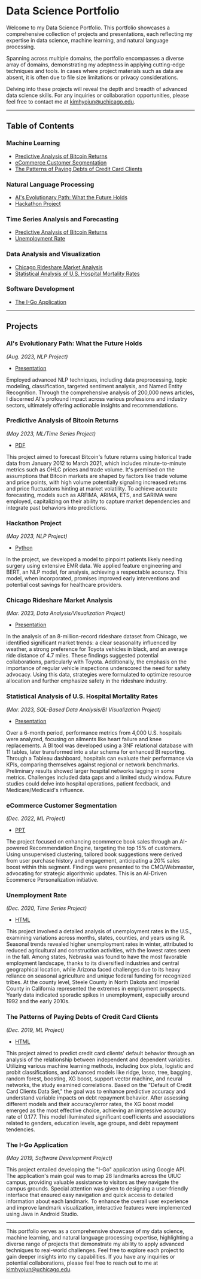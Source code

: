 # Data Science Portfolio

Welcome to my Data Science Portfolio. This portfolio showcases a comprehensive collection of projects and presentations, each reflecting my expertise in data science, machine learning, and natural language processing.

Spanning across multiple domains, the portfolio encompasses a diverse array of domains, demonstrating my adeptness in applying cutting-edge techniques and tools. In cases where project materials such as data are absent, it is often due to file size limitations or privacy considerations.

Delving into these projects will reveal the depth and breadth of advanced data science skills. For any inquiries or collaboration opportunities, please feel free to contact me at kimhyojun@uchicago.edu.

---

## Table of Contents

### Machine Learning
- [Predictive Analysis of Bitcoin Returns](#predictive-analysis-of-bitcoin-returns)
- [eCommerce Customer Segmentation](#ecommerce-customer-segmentation)
- [The Patterns of Paying Debts of Credit Card Clients](#the-patterns-of-paying-debts-of-credit-card-clients)

### Natural Language Processing
- [AI's Evolutionary Path: What the Future Holds](#ais-evolutionary-path-what-the-future-holds)
- [Hackathon Project](#hackathon-project)

### Time Series Analysis and Forecasting
- [Predictive Analysis of Bitcoin Returns](#predictive-analysis-of-bitcoin-returns)
- [Unemployment Rate](#unemployment-rate)

### Data Analysis and Visualization
- [Chicago Rideshare Market Analysis](#chicago-rideshare-market-analysis)
- [Statistical Analysis of U.S. Hospital Mortality Rates](#statistical-analysis-of-us-hospital-mortality-rates)

### Software Development
- [The I-Go Application](#the-i-go-application)

---

## Projects

### AI's Evolutionary Path: What the Future Holds
*(Aug. 2023, NLP Project)*

- [Presentation](https://github.com/mountainmochi/Data_Science_Portfolio/blob/main/AI's%20Evolutionary%20Path%3A%20What%20the%20Future%20Holds/AI's%20Evolutionary%20Path%20-%20What%20the%20Future%20Holds.pptx)

Employed advanced NLP techniques, including data preprocessing, topic modeling, classification, targeted sentiment analysis, and Named Entity Recognition. Through the comprehensive analysis of 200,000 news articles, I discerned AI's profound impact across various professions and industry sectors, ultimately offering actionable insights and recommendations.

### Predictive Analysis of Bitcoin Returns
*(May 2023, ML/Time Series Project)*

- [PDF](https://github.com/mountainmochi/Data_Science_Portfolio/blob/main/Predictive%20Analysis%20of%20Bitcoin%20Returns/Hyojun_Kim_TS_Final_Project.pdf)

This project aimed to forecast Bitcoin's future returns using historical trade data from January 2012 to March 2021, which includes minute-to-minute metrics such as OHLC prices and trade volume. It's premised on the assumptions that Bitcoin markets are shaped by factors like trade volume and price points, with high volume potentially signaling increased returns and price fluctuations hinting at market volatility. To achieve accurate forecasting, models such as ARFIMA, ARIMA, ETS, and SARIMA were employed, capitalizing on their ability to capture market dependencies and integrate past behaviors into predictions.

### Hackathon Project
*(May 2023, NLP Project)*

- [Python](https://github.com/mountainmochi/Data_Science_Portfolio/blob/main/Hackathon%20Project/Hackathon%20Project.py)

In the project, we developed a model to pinpoint patients likely needing surgery using extensive EMR data. We applied feature engineering and BERT, an NLP model, for analysis, achieving a respectable accuracy. This model, when incorporated, promises improved early interventions and potential cost savings for healthcare providers.

### Chicago Rideshare Market Analysis
*(Mar. 2023, Data Analysis/Visualization Project)*

- [Presentation](https://github.com/mountainmochi/Data_Science_Portfolio/blob/main/Chicago%20Rideshare%20Market%20Analysis/Group%20Project%20-%20Ride%20Share%20Analysis.pptx)

In the analysis of an 8-million-record rideshare dataset from Chicago, we identified significant market trends: a clear seasonality influenced by weather, a strong preference for Toyota vehicles in black, and an average ride distance of 4.7 miles. These findings suggested potential collaborations, particularly with Toyota. Additionally, the emphasis on the importance of regular vehicle inspections underscored the need for safety advocacy. Using this data, strategies were formulated to optimize resource allocation and further emphasize safety in the rideshare industry.

### Statistical Analysis of U.S. Hospital Mortality Rates
*(Mar. 2023, SQL-Based Data Analysis/BI Visualization Project)*

- [Presentation](https://github.com/mountainmochi/Data_Science_Portfolio/blob/main/Statistical%20Analysis%20of%20U.S.%20Hospital%20Mortality%20Rates/Final%20Project%20Presentation.pptx)

Over a 6-month period, performance metrics from 4,000 U.S. hospitals were analyzed, focusing on ailments like heart failure and knee replacements. A BI tool was developed using a 3NF relational database with 11 tables, later transformed into a star schema for enhanced BI reporting. Through a Tableau dashboard, hospitals can evaluate their performance via KPIs, comparing themselves against regional or network benchmarks. Preliminary results showed larger hospital networks lagging in some metrics. Challenges included data gaps and a limited study window. Future studies could delve into hospital operations, patient feedback, and Medicare/Medicaid's influence.

### eCommerce Customer Segmentation
*(Dec. 2022, ML Project)*

- [PPT](https://github.com/mountainmochi/Data_Science_Portfolio/blob/main/eCommerce%20Customer%20Segmentation/Group3_Final_Presentation_inperson.pptx)

The project focused on enhancing ecommerce book sales through an AI-powered Recommendation Engine, targeting the top 15% of customers. Using unsupervised clustering, tailored book suggestions were derived from user purchase history and engagement, anticipating a 20% sales boost within this segment. Findings were presented to the CMO/Webmaster, advocating for strategic algorithmic updates. This is an AI-Driven Ecommerce Personalization initiative.

### Unemployment Rate
*(Dec. 2020, Time Series Project)*

- [HTML](https://github.com/mountainmochi/Data_Science_Portfolio/blob/main/Unemployment%20Rate/Unemployment-Rate.html)

This project involved a detailed analysis of unemployment rates in the U.S., examining variations across months, states, counties, and years using R. Seasonal trends revealed higher unemployment rates in winter, attributed to reduced agricultural and construction activities, with the lowest rates seen in the fall. Among states, Nebraska was found to have the most favorable employment landscape, thanks to its diversified industries and central geographical location, while Arizona faced challenges due to its heavy reliance on seasonal agriculture and unique federal funding for recognized tribes. At the county level, Steele County in North Dakota and Imperial County in California represented the extremes in employment prospects. Yearly data indicated sporadic spikes in unemployment, especially around 1992 and the early 2010s.

### The Patterns of Paying Debts of Credit Card Clients
*(Dec. 2019, ML Project)*

- [HTML](https://github.com/mountainmochi/Data_Science_Portfolio/blob/main/The%20Patterns%20of%20Paying%20Debts%20of%20Credit%20Card%20Clients/The%20Patterns%20of%20Paying%20Debts%20of%20Credit%20Card%20Clients.pdf)

This project aimed to predict credit card clients' default behavior through an analysis of the relationship between independent and dependent variables. Utilizing various machine learning methods, including box plots, logistic and probit classifications, and advanced models like ridge, lasso, tree, bagging, random forest, boosting, XG boost, support vector machine, and neural networks, the study examined correlations. Based on the "Default of Credit Card Clients Data Set," the goal was to enhance predictive accuracy and understand variable impacts on debt repayment behavior. After assessing different models and their accuracy/error rates, the XG boost model emerged as the most effective choice, achieving an impressive accuracy rate of 0.177. This model illuminated significant coefficients and associations related to genders, education levels, age groups, and debt repayment tendencies.

### The I-Go Application
*(May 2019, Software Development Project)*

This project entailed developing the "I-Go" application using Google API. The application's main goal was to map 28 landmarks across the UIUC campus, providing valuable assistance to visitors as they navigate the campus grounds. Special attention was given to designing a user-friendly interface that ensured easy navigation and quick access to detailed information about each landmark. To enhance the overall user experience and improve landmark visualization, interactive features were implemented using Java in Android Studio.

---

This portfolio serves as a comprehensive showcase of my data science, machine learning, and natural language processing expertise, highlighting a diverse range of projects that demonstrate my ability to apply advanced techniques to real-world challenges. Feel free to explore each project to gain deeper insights into my capabilities. If you have any inquiries or potential collaborations, please feel free to reach out to me at kimhyojun@uchicago.edu.
